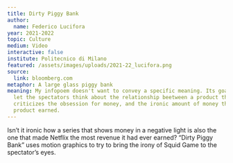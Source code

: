 ```yaml
---
title: Dirty Piggy Bank
author:
  name: Federico Lucifora
year: 2021-2022
topic: Culture
medium: Video
interactive: false
institute: Politecnico di Milano
featured: /assets/images/uploads/2021-22_lucifora.png
source:
  link: bloomberg.com
metaphor: A large glass piggy bank
meaning: My infopoem doesn't want to convey a specific meaning. Its goal is to
  let the spectators think about the relationship beetween a product that
  criticizes the obsession for money, and the ironic amount of money that said
  product earned.
---
```

Isn’t it ironic how a series that shows money in a negative light is also the one that made Netflix the most revenue it had ever earned? “Dirty Piggy Bank” uses motion graphics to try to bring the irony of Squid Game to the spectator’s eyes.